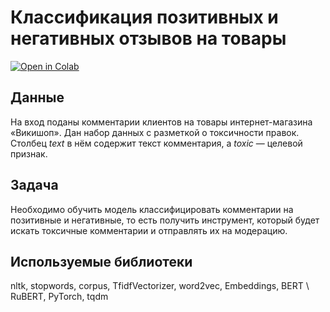 # Классификация позитивных и негативных отзывов на товары
[![Open in Colab](https://colab.research.google.com/assets/colab-badge.svg)](https://colab.research.google.com/github/valentinatihova/DS_projects/blob/main/ml_for_text_classification/ml_for_text_classification.ipynb)
## Данные
На вход поданы комментарии клиентов на товары интернет-магазина «Викишоп». Дан набор данных с разметкой о токсичности правок. Столбец *text* в нём содержит текст комментария, а *toxic* — целевой признак.

## Задача
Необходимо обучить модель классифицировать комментарии на позитивные и негативные, то есть получить инструмент, который будет искать токсичные комментарии и отправлять их на модерацию.

## Используемые библиотеки
nltk, stopwords, corpus, TfidfVectorizer, word2vec, Embeddings, BERT \ RuBERT, PyTorch, tqdm